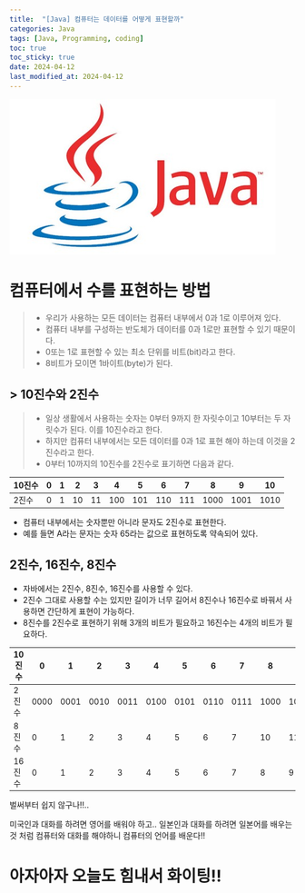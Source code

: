 ```yaml
---
title:  "[Java] 컴퓨터는 데이터를 어떻게 표현할까" 
categories: Java
tags: [Java, Programming, coding]
toc: true
toc_sticky: true
date: 2024-04-12
last_modified_at: 2024-04-12
---
```


![java.png](/assets/images/java.png)

# 컴퓨터에서 수를 표현하는 방법
> - 우리가 사용하는 모든 데이터는 컴퓨터 내부에서 0과 1로 이루어져 있다.
> - 컴퓨터 내부를 구성하는 반도체가 데이터를 0과 1로만 표현할 수 있기 때문이다.
> - 0또는 1로 표현할 수 있는 최소 단위를 비트(bit)라고 한다.
> - 8비트가 모이면 1바이트(byte)가 된다.

## > 10진수와 2진수
> - 일상 생활에서 사용하는 숫자는 0부터 9까지 한 자릿수이고 10부터는 두 자릿수가 된다. 이를 10진수라고 한다.
> - 하지만 컴퓨터 내부에서는 모든 데이터를 0과 1로 표현 해야 하는데 이것을 2진수라고 한다.
> - 0부터 10까지의 10진수를 2진수로 표기하면 다음과 같다.

| 10진수 | 0  | 1  | 2  | 3  | 4   | 5   | 6   | 7   | 8    | 9    | 10  |
|--------|----|----|----|----|-----|-----|-----|-----|------|------|-----|
| 2진수  | 0  | 1  | 10 | 11 | 100 | 101 | 110 | 111 | 1000 | 1001 | 1010|

- 컴퓨터 내부에서는 숫자뿐만 아니라 문자도 2진수로 표현한다.
- 예를 들면 A라는 문자는 숫자 65라는 값으로 표현하도록 약속되어 있다.


## 2진수, 16진수, 8진수 

- 자바에서는 2진수, 8진수, 16진수를 사용할 수 있다.
- 2진수 그대로 사용할 수는 있지만 길이가 너무 길어서 8진수나 16진수로 바꿔서 사용하면 간단하게 표현이 가능하다.
- 8진수를 2진수로 표현하기 위해 3개의 비트가 필요하고 16진수는 4개의 비트가 필요하다.

| 10진수 | 0 | 1 | 2 | 3 | 4  | 5  | 6  | 7  | 8   | 9   | 10  | 11  | 12  | 13  | 14  | 15  | 16  |
|--------|---|---|---|---|----|----|----|----|-----|-----|-----|-----|-----|-----|-----|-----|-----|
| 2진수  | 0000 | 0001 | 0010 | 0011 | 0100 | 0101 | 0110 | 0111 | 1000 | 1001 | 1010 | 1011 | 1100 | 1101 | 1110 | 1111 | 10000 |
| 8진수  | 0 | 1 | 2 | 3 | 4  | 5  | 6  | 7  | 10  | 11  | 12  | 13  | 14  | 15  | 16  | 17  | 20  |
| 16진수 | 0 | 1 | 2 | 3 | 4  | 5  | 6  | 7  | 8   | 9   | A   | B   | C   | D   | E   | F   | 10  |

벌써부터 쉽지 않구나!!..

미국인과 대화를 하려면 영어를 배워야 하고.. 일본인과 대화를 하려면 일본어를 배우는것 처럼
컴퓨터와 대화를 해야하니 컴퓨터의 언어를 배운다!!
# 아자아자 오늘도 힘내서 화이팅!!
